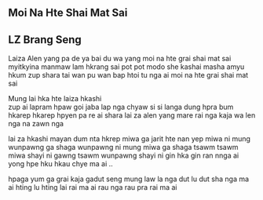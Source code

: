 ## Moi Na Hte Shai Mat Sai

## LZ Brang Seng

Laiza Alen yang pa de ya bai
du wa yang
moi na hte grai shai mat sai
myitkyina manmaw lam hkrang sai
pot pot modo she kashai
masha amyu hkum zup shara tai
wan pu wan bap htoi tu nga ai
moi na hte grai shai mat sai

Mung lai hka hte laiza hkashi  
zup ai lapram
hpaw goi jaba lap nga chyaw si si langa dung hpra
bum hkarep hkarep hpyen pa re ai shara
lai za alen yang mare rai nga
kaja wa len nga na zawn nga

lai za hkashi mayan dum nta hkrep
miwa ga jarit hte nan yep
miwa ni mung wunpawng ga shaga
wunpawng ni mung miwa ga shaga
tsawm tsawm miwa shayi ni
gawng tsawm wunpawng shayi ni
gin hka gin ran nnga ai
yong hpe hku hkau chye ma ai ..

hpaga yum ga grai kaja
gadut seng mung law la nga
dut lu dut sha nga ma ai
hting lu hting lai rai ma ai
rau nga rau pra rai ma ai
